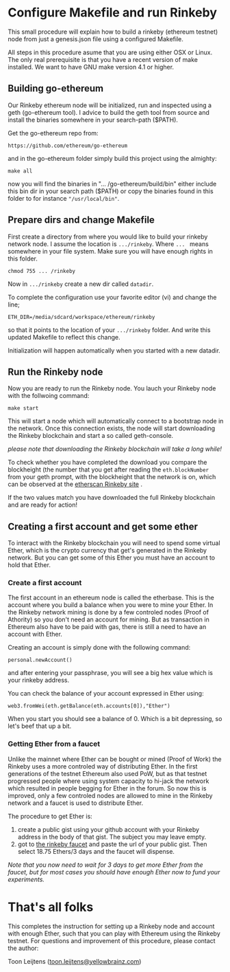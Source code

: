 # Configure Makefile and run Rinkeby

This small procedure will explain how to build a rinkeby (ethereum testnet) node
from just a genesis.json file using a configured Makefile.

All steps in this procedure asume that you are using either OSX or Linux. The
only real prerequisite is that you have a recent version of make installed. We
want to have GNU make version 4.1 or higher.

## Building go-ethereum

Our Rinkeby ethereum node will be initialized, run and inspected using a geth
(go-ethereum tool). I advice to build the geth tool from source and install the
binaries somewhere in your search-path ($PATH).

Get the go-ethereum repo from:

```
https://github.com/ethereum/go-ethereum
```

and in the go-ethereum folder simply build this project using the almighty:

```
make all
```

now you will find the binaries in "... /go-ethereum/build/bin" either include
this bin dir in your search path ($PATH) or copy the binaries found in this
folder to for instance ```"/usr/local/bin"```.

## Prepare dirs and change Makefile

First create a directory from where you would like to build your rinkeby network
node. I assume the location is ``` .../rinkeby ```. Where ``` ...  ``` means
somewhere in your file system. Make sure you will have enough rights in this
folder.

```
chmod 755 ... /rinkeby
```

Now in ``` .../rinkeby ``` create a new dir called ``` datadir ```.

To complete the configuration use your favorite editor (vi) and change the line;

```
ETH_DIR=/media/sdcard/workspace/ethereum/rinkeby
```

so that it points to the location of your ``` .../rinkeby ``` folder. And write
this updated Makefile to reflect this change.

Initialization will happen automatically when you started with a new datadir.

## Run the Rinkeby node

Now you are ready to run the Rinkeby node. You lauch your Rinkeby node with the
follwoing command:

```
make start
```

This will start a node which will automatically connect to a bootstrap node in the
network. Once this connection exists, the node will start downloading the Rinkeby
blockchain and start a so called geth-console.

*please note that downloading the Rinkeby blockchain will take a long while!*

To check whether you have completed the download you compare the blockheight (the
number that you get after reading the ```eth.blockNumber``` from your geth prompt,
with the blockheight that the network is on, which can be observed at the
[etherscan Rinkeby site](https://rinkeby.etherscan.io) .

If the two values match you have downloaded the full Rinkeby blockchain and are
ready for action!

## Creating a first account and get some ether

To interact with the Rinkeby blockchain you will need to spend some virtual Ether,
which is the crypto currency that get's generated in the Rinkeby network. But
you can get some of this Ether you must have an account to hold that Ether.

### Create a first account

The first account in an ethereum node is called the etherbase. This is the account
where you build a balance when you were to mine your Ether. In the Rinkeby network
mining is done by a few controled nodes (Proof of Athority) so you don't need an
account for mining. But as transaction in Ethereum also have to be paid with gas,
there is still a need to have an account with Ether.

Creating an account is simply done with the following command:

```
personal.newAccount()
```

and after entering your passphrase, you will see a big hex value which is your
rinkeby address.

You can check the balance of your account expressed in Ether using:

```
web3.fromWei(eth.getBalance(eth.accounts[0]),"Ether")
```

When you start you should see a balance of 0. Which is a bit depressing, so let's
beef that up a bit.

### Getting Ether from a faucet

Unlike the mainnet where Ether can be bought or mined (Proof of Work) the Rinkeby
uses a more controled way of distributing Ether. In the first generations of the
testnet Ethereum also used PoW, but as that testnet progressed people where using
system capacity to hi-jack the network which resulted in people begging for Ether
in the forum. So now this is improved, only a few controled nodes are allowed to
mine in the Rinkeby network and a faucet is used to distribute Ether.

The procedure to get Ether is:
1. create a public gist using your github account with your Rinkeby address in the
body of that gist. The subject you may leave empty.
2. got to [the rinkeby faucet](https://faucet.rinkeby.io) and paste the url of
your public gist. Then select 18.75 Ethers/3 days and the faucet will dispense.

*Note that you now need to wait for 3 days to get more Ether from the faucet, but
for most cases you should have enough Ether now to fund your experiments.*

# That's all folks

This completes the instruction for setting up a Rinkeby node and account with
enough Ether, such that you can play with Ethereum using the Rinkeby testnet. For
questions and improvement of this procedure, please contact the author:

Toon Leijtens
(toon.leijtens@yellowbrainz.com)




